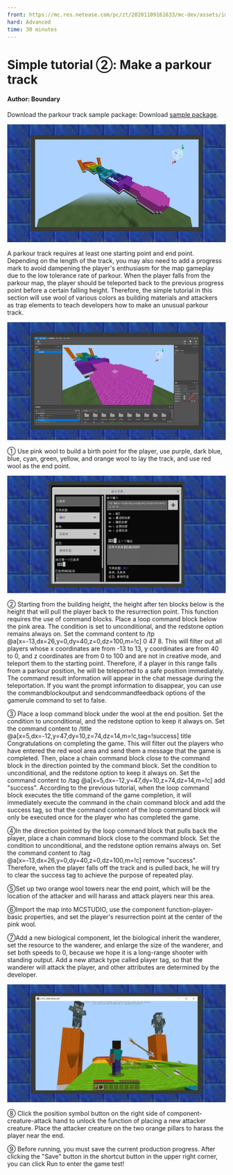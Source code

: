 ```yaml
--- 
front: https://mc.res.netease.com/pc/zt/20201109161633/mc-dev/assets/img/7_1.6371e1df.png 
hard: Advanced 
time: 30 minutes 
--- 
```

# Simple tutorial ②: Make a parkour track 
#### Author: Boundary 

Download the parkour track sample package: Download [sample package](https://g79.gdl.netease.com/guidedemo-case5.zip). 

<img src="./images/7_1.png" style="zoom:150%;" /> 

A parkour track requires at least one starting point and end point. Depending on the length of the track, you may also need to add a progress mark to avoid dampening the player's enthusiasm for the map gameplay due to the low tolerance rate of parkour. When the player falls from the parkour map, the player should be teleported back to the previous progress point before a certain falling height. Therefore, the simple tutorial in this section will use wool of various colors as building materials and attackers as trap elements to teach developers how to make an unusual parkour track. 

![](./images/7_2.png) 

① Use pink wool to build a birth point for the player, use purple, dark blue, blue, cyan, green, yellow, and orange wool to lay the track, and use red wool as the end point. 

![](./images/7_3.png) 

② Starting from the building height, the height after ten blocks below is the height that will pull the player back to the resurrection point. This function requires the use of command blocks. Place a loop command block below the pink area. The condition is set to unconditional, and the redstone option remains always on. Set the command content to /tp @a[x=-13,dx=26,y=0,dy=40,z=0,dz=100,m=!c] 0 47 8. This will filter out all players whose x coordinates are from -13 to 13, y coordinates are from 40 to 0, and z coordinates are from 0 to 100 and are not in creative mode, and teleport them to the starting point. Therefore, if a player in this range falls from a parkour position, he will be teleported to a safe position immediately. The command result information will appear in the chat message during the teleportation. If you want the prompt information to disappear, you can use the commandblockoutput and sendcommandfeedback options of the gamerule command to set to false. 

③ Place a loop command block under the wool at the end position. Set the condition to unconditional, and the redstone option to keep it always on. Set the command content to /title @a[x=5,dx=-12,y=47,dy=10,z=74,dz=14,m=!c,tag=!success] title Congratulations on completing the game. This will filter out the players who have entered the red wool area and send them a message that the game is completed. Then, place a chain command block close to the command block in the direction pointed by the command block. Set the condition to unconditional, and the redstone option to keep it always on. Set the command content to /tag @a[x=5,dx=-12,y=47,dy=10,z=74,dz=14,m=!c] add "success". According to the previous tutorial, when the loop command block executes the title command of the game completion, it will immediately execute the command in the chain command block and add the success tag, so that the command content of the loop command block will only be executed once for the player who has completed the game. 

④In the direction pointed by the loop command block that pulls back the player, place a chain command block close to the command block. Set the condition to unconditional, and the redstone option remains always on. Set the command content to /tag @a[x=-13,dx=26,y=0,dy=40,z=0,dz=100,m=!c] remove "success". Therefore, when the player falls off the track and is pulled back, he will try to clear the success tag to achieve the purpose of repeated play. 

⑤Set up two orange wool towers near the end point, which will be the location of the attacker and will harass and attack players near this area. 

⑥Import the map into MCSTUDIO, use the component function-player-basic properties, and set the player's resurrection point at the center of the pink wool. 

⑦Add a new biological component, let the biological inherit the wanderer, set the resource to the wanderer, and enlarge the size of the wanderer, and set both speeds to 0, because we hope it is a long-range shooter with standing output. Add a new attack type called player tag, so that the wanderer will attack the player, and other attributes are determined by the developer. 

![](./images/7_4.png) 

⑧ Click the position symbol button on the right side of component-creature-attack hand to unlock the function of placing a new attacker creature. Place the attacker creature on the two orange pillars to harass the player near the end. 

⑨ Before running, you must save the current production progress. After clicking the "Save" button in the shortcut button in the upper right corner, you can click Run to enter the game test!